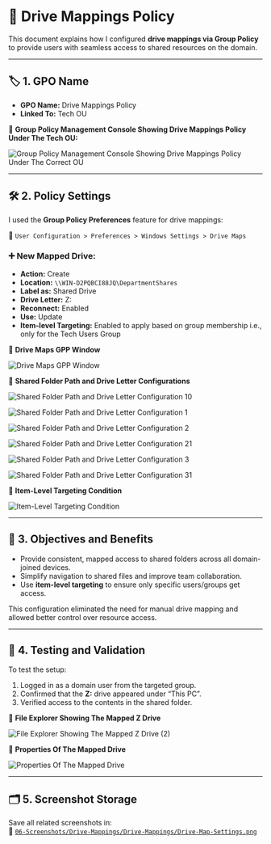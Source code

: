 # 🔗 Drive Mappings Policy

This document explains how I configured **drive mappings via Group Policy** to provide users with seamless access to shared resources on the domain.

---

## 🏷️ 1. GPO Name

- **GPO Name:** Drive Mappings Policy  
- **Linked To:** Tech OU

📸 **Group Policy Management Console Showing Drive Mappings Policy Under The Tech OU:**

![Group Policy Management Console Showing Drive Mappings Policy Under The Correct OU](https://github.com/user-attachments/assets/f2585604-6be3-4e48-abda-158d16f17783)

---

## 🛠️ 2. Policy Settings

I used the **Group Policy Preferences** feature for drive mappings:

  📂 `User Configuration > Preferences > Windows Settings > Drive Maps`

### ➕ New Mapped Drive:

- **Action:** Create  
- **Location:** `\\WIN-D2PQBCI88JQ\DepartmentShares`  
- **Label as:** Shared Drive  
- **Drive Letter:** Z:  
- **Reconnect:** Enabled  
- **Use:** Update  
- **Item-level Targeting:** Enabled to apply based on group membership i.e., only for the Tech Users Group

📸 **Drive Maps GPP Window**

![Drive Maps GPP Window](https://github.com/user-attachments/assets/b7332443-b9d1-4772-9a6f-9c728003c753)

📸 **Shared Folder Path and Drive Letter Configurations**

![Shared Folder Path and Drive Letter Configuration 10](https://github.com/user-attachments/assets/c0f01b56-6415-46b5-a765-f050936565ca)

![Shared Folder Path and Drive Letter Configuration 1](https://github.com/user-attachments/assets/ffea3ee2-ebd7-4d95-a2ee-09a6800a7d70)

![Shared Folder Path and Drive Letter Configuration 2](https://github.com/user-attachments/assets/fd839620-9d66-475c-894b-11303a8819b4)

![Shared Folder Path and Drive Letter Configuration 21](https://github.com/user-attachments/assets/856426ce-df8b-4c25-8c53-29e9385fd006)

![Shared Folder Path and Drive Letter Configuration 3](https://github.com/user-attachments/assets/44ebbfd0-9476-42fe-9005-7d99f1fc4d57)

![Shared Folder Path and Drive Letter Configuration 31](https://github.com/user-attachments/assets/3cc04899-fd49-4407-aa01-0a1df9718434)

📸 **Item-Level Targeting Condition**

![Item-Level Targeting Condition](https://github.com/user-attachments/assets/e1c1f6e3-1671-4138-8e4a-2f9e27de2fac)

---

## 🎯 3. Objectives and Benefits

- Provide consistent, mapped access to shared folders across all domain-joined devices.
- Simplify navigation to shared files and improve team collaboration.
- Use **item-level targeting** to ensure only specific users/groups get access.

This configuration eliminated the need for manual drive mapping and allowed better control over resource access.

---

## 🧪 4. Testing and Validation

To test the setup:
1. Logged in as a domain user from the targeted group.
2. Confirmed that the **Z:** drive appeared under “This PC”.
3. Verified access to the contents in the shared folder.

📸 **File Explorer Showing The Mapped Z Drive**

![File Explorer Showing The Mapped Z Drive (2)](https://github.com/user-attachments/assets/add0c1c1-4ff5-4a42-8265-bba1e4385648)

📸 **Properties Of The Mapped Drive**

![Properties Of The Mapped Drive](https://github.com/user-attachments/assets/9287615a-91f1-4dfb-aa37-ba44e053f333)

---

## 🗂️ 5. Screenshot Storage

Save all related screenshots in:  
📂 [`06-Screenshots/Drive-Mappings/Drive-Mappings/Drive-Map-Settings.png`](https://github.com/Hugh-Kumbi/Hugh-Kumbi-Active-Directory-Lab/blob/main/06-Screenshots/XII.%20Drive-Mappings/I.%20Drive-Map-Settings.md)
